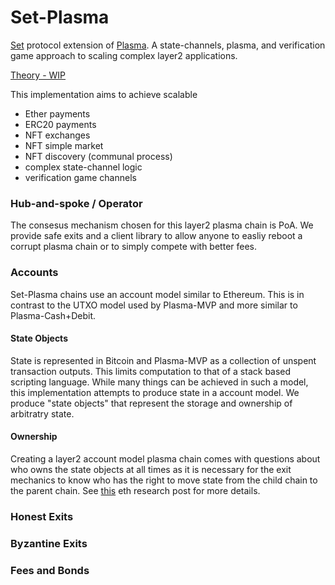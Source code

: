 # Set-Plasma
[Set](https://docs.google.com/document/d/1aQdLnBNAWYIqDoYLjBPcyh3Pjo0rcQMZtjcrOzIYVek/edit?usp=sharing) protocol extension of [Plasma](https://plasma.io/). A state-channels, plasma, and verification game approach to scaling complex layer2 applications.

[Theory - WIP](https://docs.google.com/document/d/15LdH-YL3syBHdHlwCfUHou6XFvg5lXBKtrAFp5bG1Pc/edit?usp=sharing)

This implementation aims to achieve scalable
  - Ether payments
  - ERC20 payments
  - NFT exchanges
  - NFT simple market
  - NFT discovery (communal process)
  - complex state-channel logic
  - verification game channels
  
  
### Hub-and-spoke / Operator

The consesus mechanism chosen for this layer2 plasma chain is PoA. We provide safe exits and a client library to allow anyone to easliy reboot a corrupt plasma chain or to simply compete with better fees.

### Accounts

Set-Plasma chains use an account model similar to Ethereum. This is in contrast to the UTXO model used by Plasma-MVP and more similar to Plasma-Cash+Debit. 

#### State Objects

State is represented in Bitcoin and Plasma-MVP as a collection of unspent transaction outputs. This limits computation to that of a stack based scripting language. While many things can be achieved in such a model, this implementation attempts to produce state in a account model. We produce "state objects" that represent the storage and ownership of arbitratry state.

#### Ownership

Creating a layer2 account model plasma chain comes with questions about who owns the state objects at all times as it is necessary for the exit mechanics to know who has the right to move state from the child chain to the parent chain. See [this](https://ethresear.ch/t/why-smart-contracts-are-not-feasible-on-plasma) eth research post for more details. 

### Honest Exits

### Byzantine Exits

### Fees and Bonds


